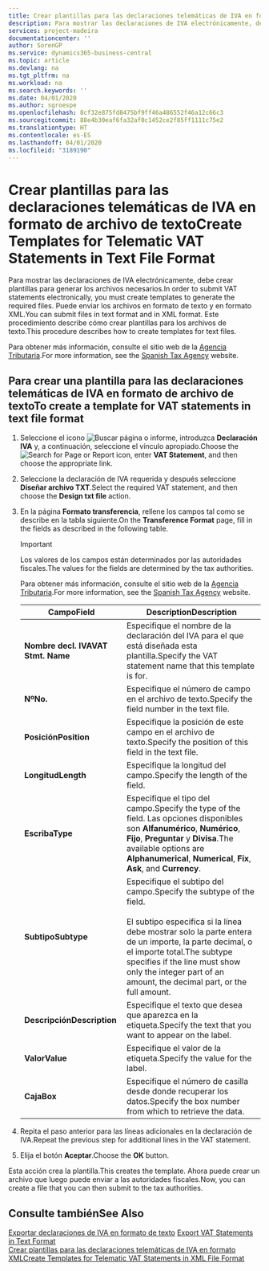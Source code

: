 ```yaml
---
title: Crear plantillas para las declaraciones telemáticas de IVA en formato de archivo de texto
description: Para mostrar las declaraciones de IVA electrónicamente, debe crear plantillas para generar los archivos necesarios. Puede enviar los archivos en formato de texto y en formato XML. Este procedimiento describe cómo crear plantillas para los archivos de texto.
services: project-madeira
documentationcenter: ''
author: SorenGP
ms.service: dynamics365-business-central
ms.topic: article
ms.devlang: na
ms.tgt_pltfrm: na
ms.workload: na
ms.search.keywords: ''
ms.date: 04/01/2020
ms.author: sgroespe
ms.openlocfilehash: 8cf32e875fd8475bf9ff46a486552f46a12c66c3
ms.sourcegitcommit: 88e4b30eaf6fa32af0c1452ce2f85ff1111c75e2
ms.translationtype: HT
ms.contentlocale: es-ES
ms.lasthandoff: 04/01/2020
ms.locfileid: "3189190"
---
```

# <a name="create-templates-for-telematic-vat-statements-in-text-file-format"></a><span data-ttu-id="c763f-105">Crear plantillas para las declaraciones telemáticas de IVA en formato de archivo de texto</span><span class="sxs-lookup"><span data-stu-id="c763f-105">Create Templates for Telematic VAT Statements in Text File Format</span></span>
<span data-ttu-id="c763f-106">Para mostrar las declaraciones de IVA electrónicamente, debe crear plantillas para generar los archivos necesarios.</span><span class="sxs-lookup"><span data-stu-id="c763f-106">In order to submit VAT statements electronically, you must create templates to generate the required files.</span></span> <span data-ttu-id="c763f-107">Puede enviar los archivos en formato de texto y en formato XML.</span><span class="sxs-lookup"><span data-stu-id="c763f-107">You can submit files in text format and in XML format.</span></span> <span data-ttu-id="c763f-108">Este procedimiento describe cómo crear plantillas para los archivos de texto.</span><span class="sxs-lookup"><span data-stu-id="c763f-108">This procedure describes how to create templates for text files.</span></span>  

<span data-ttu-id="c763f-109">Para obtener más información, consulte el sitio web de la [Agencia Tributaria](https://go.microsoft.com/fwlink/?LinkID=238181).</span><span class="sxs-lookup"><span data-stu-id="c763f-109">For more information, see the [Spanish Tax Agency](https://go.microsoft.com/fwlink/?LinkID=238181) website.</span></span>  

## <a name="to-create-a-template-for-vat-statements-in-text-file-format"></a><span data-ttu-id="c763f-110">Para crear una plantilla para las declaraciones telemáticas de IVA en formato de archivo de texto</span><span class="sxs-lookup"><span data-stu-id="c763f-110">To create a template for VAT statements in text file format</span></span>  

1.  <span data-ttu-id="c763f-111">Seleccione el icono ![Buscar página o informe](../../media/ui-search/search_small.png "Icono Buscar página o informe"), introduzca **Declaración IVA** y, a continuación, seleccione el vínculo apropiado.</span><span class="sxs-lookup"><span data-stu-id="c763f-111">Choose the ![Search for Page or Report](../../media/ui-search/search_small.png "Search for Page or Report icon") icon, enter **VAT Statement**, and then choose the appropriate link.</span></span>  
2.  <span data-ttu-id="c763f-112">Seleccione la declaración de IVA requerida y después seleccione **Diseñar archivo TXT**.</span><span class="sxs-lookup"><span data-stu-id="c763f-112">Select the required VAT statement, and then choose the **Design txt file** action.</span></span>  
3.  <span data-ttu-id="c763f-113">En la página **Formato transferencia**, rellene los campos tal como se describe en la tabla siguiente.</span><span class="sxs-lookup"><span data-stu-id="c763f-113">On the **Transference Format** page, fill in the fields as described in the following table.</span></span>  

    > [!IMPORTANT]  
    >  <span data-ttu-id="c763f-114">Los valores de los campos están determinados por las autoridades fiscales.</span><span class="sxs-lookup"><span data-stu-id="c763f-114">The values for the fields are determined by the tax authorities.</span></span>  
    >   
    >  <span data-ttu-id="c763f-115">Para obtener más información, consulte el sitio web de la [Agencia Tributaria](https://go.microsoft.com/fwlink/?LinkID=238181).</span><span class="sxs-lookup"><span data-stu-id="c763f-115">For more information, see the [Spanish Tax Agency](https://go.microsoft.com/fwlink/?LinkID=238181) website.</span></span>  

    |<span data-ttu-id="c763f-116">Campo</span><span class="sxs-lookup"><span data-stu-id="c763f-116">Field</span></span>|<span data-ttu-id="c763f-117">Description</span><span class="sxs-lookup"><span data-stu-id="c763f-117">Description</span></span>|  
    |---------------------------------|---------------------------------------|  
    |<span data-ttu-id="c763f-118">**Nombre decl. IVA**</span><span class="sxs-lookup"><span data-stu-id="c763f-118">**VAT Stmt. Name**</span></span>|<span data-ttu-id="c763f-119">Especifique el nombre de la declaración del IVA para el que está diseñada esta plantilla.</span><span class="sxs-lookup"><span data-stu-id="c763f-119">Specify the VAT statement name that this template is for.</span></span>|  
    |<span data-ttu-id="c763f-120">**Nº**</span><span class="sxs-lookup"><span data-stu-id="c763f-120">**No.**</span></span>|<span data-ttu-id="c763f-121">Especifique el número de campo en el archivo de texto.</span><span class="sxs-lookup"><span data-stu-id="c763f-121">Specify the field number in the text file.</span></span>|  
    |<span data-ttu-id="c763f-122">**Posición**</span><span class="sxs-lookup"><span data-stu-id="c763f-122">**Position**</span></span>|<span data-ttu-id="c763f-123">Especifique la posición de este campo en el archivo de texto.</span><span class="sxs-lookup"><span data-stu-id="c763f-123">Specify the position of this field in the text file.</span></span>|  
    |<span data-ttu-id="c763f-124">**Longitud**</span><span class="sxs-lookup"><span data-stu-id="c763f-124">**Length**</span></span>|<span data-ttu-id="c763f-125">Especifique la longitud del campo.</span><span class="sxs-lookup"><span data-stu-id="c763f-125">Specify the length of the field.</span></span>|  
    |<span data-ttu-id="c763f-126">**Escriba**</span><span class="sxs-lookup"><span data-stu-id="c763f-126">**Type**</span></span>|<span data-ttu-id="c763f-127">Especifique el tipo del campo.</span><span class="sxs-lookup"><span data-stu-id="c763f-127">Specify the type of the field.</span></span> <span data-ttu-id="c763f-128">Las opciones disponibles son **Alfanumérico**, **Numérico**, **Fijo**, **Preguntar** y **Divisa**.</span><span class="sxs-lookup"><span data-stu-id="c763f-128">The available options are **Alphanumerical**, **Numerical**, **Fix**, **Ask**, and **Currency**.</span></span>|  
    |<span data-ttu-id="c763f-129">**Subtipo**</span><span class="sxs-lookup"><span data-stu-id="c763f-129">**Subtype**</span></span>|<span data-ttu-id="c763f-130">Especifique el subtipo del campo.</span><span class="sxs-lookup"><span data-stu-id="c763f-130">Specify the subtype of the field.</span></span><br /><br /> <span data-ttu-id="c763f-131">El subtipo especifica si la línea debe mostrar solo la parte entera de un importe, la parte decimal, o el importe total.</span><span class="sxs-lookup"><span data-stu-id="c763f-131">The subtype specifies if the line must show only the integer part of an amount, the decimal part, or the full amount.</span></span>|  
    |<span data-ttu-id="c763f-132">**Descripción**</span><span class="sxs-lookup"><span data-stu-id="c763f-132">**Description**</span></span>|<span data-ttu-id="c763f-133">Especifique el texto que desea que aparezca en la etiqueta.</span><span class="sxs-lookup"><span data-stu-id="c763f-133">Specify the text that you want to appear on the label.</span></span>|  
    |<span data-ttu-id="c763f-134">**Valor**</span><span class="sxs-lookup"><span data-stu-id="c763f-134">**Value**</span></span>|<span data-ttu-id="c763f-135">Especifique el valor de la etiqueta.</span><span class="sxs-lookup"><span data-stu-id="c763f-135">Specify the value for the label.</span></span>|  
    |<span data-ttu-id="c763f-136">**Caja**</span><span class="sxs-lookup"><span data-stu-id="c763f-136">**Box**</span></span>|<span data-ttu-id="c763f-137">Especifique el número de casilla desde donde recuperar los datos.</span><span class="sxs-lookup"><span data-stu-id="c763f-137">Specify the box number from which to retrieve the data.</span></span>|  

4.  <span data-ttu-id="c763f-138">Repita el paso anterior para las líneas adicionales en la declaración de IVA.</span><span class="sxs-lookup"><span data-stu-id="c763f-138">Repeat the previous step for additional lines in the VAT statement.</span></span>  
5.  <span data-ttu-id="c763f-139">Elija el botón **Aceptar**.</span><span class="sxs-lookup"><span data-stu-id="c763f-139">Choose the **OK** button.</span></span>  

<span data-ttu-id="c763f-140">Esta acción crea la plantilla.</span><span class="sxs-lookup"><span data-stu-id="c763f-140">This creates the template.</span></span> <span data-ttu-id="c763f-141">Ahora puede crear un archivo que luego puede enviar a las autoridades fiscales.</span><span class="sxs-lookup"><span data-stu-id="c763f-141">Now, you can create a file that you can then submit to the tax authorities.</span></span>  

## <a name="see-also"></a><span data-ttu-id="c763f-142">Consulte también</span><span class="sxs-lookup"><span data-stu-id="c763f-142">See Also</span></span>  
 <span data-ttu-id="c763f-143">[Exportar declaraciones de IVA en formato de texto](how-to-export-vat-statements-in-text-format.md) </span><span class="sxs-lookup"><span data-stu-id="c763f-143">[Export VAT Statements in Text Format](how-to-export-vat-statements-in-text-format.md) </span></span>  
 [<span data-ttu-id="c763f-144">Crear plantillas para las declaraciones telemáticas de IVA en formato XML</span><span class="sxs-lookup"><span data-stu-id="c763f-144">Create Templates for Telematic VAT Statements in XML File Format</span></span>](how-to-create-templates-for-telematic-vat-statements-in-xml-file-format.md)
